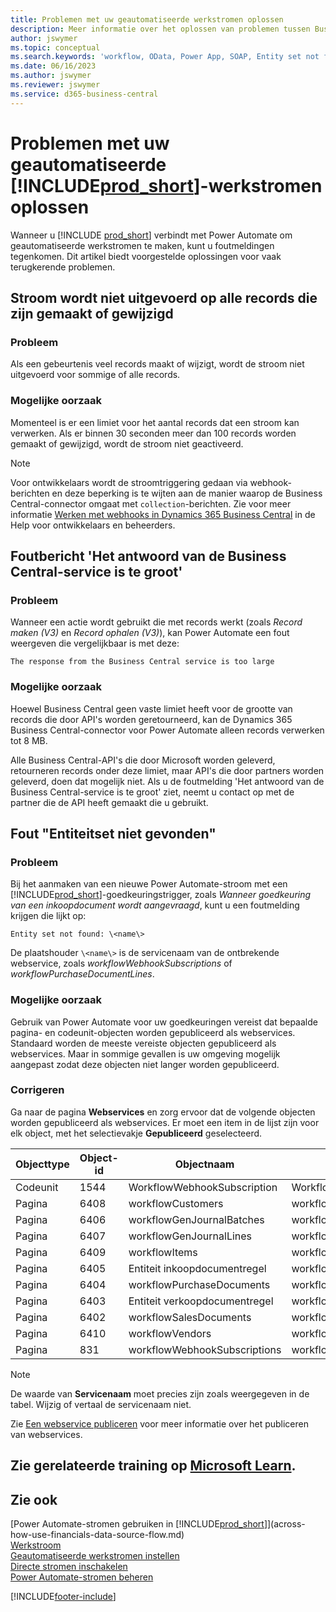 ```yaml
---
title: Problemen met uw geautomatiseerde werkstromen oplossen
description: Meer informatie over het oplossen van problemen tussen Business Central en Power Automate wanneer u een geautomatiseerde workflow maakt.
author: jswymer
ms.topic: conceptual
ms.search.keywords: 'workflow, OData, Power App, SOAP, Entity set not found, workflowWebhookSubscriptions, Power Automate,'
ms.date: 06/16/2023
ms.author: jswymer
ms.reviewer: jswymer
ms.service: d365-business-central
---
```


# <a name="troubleshoot-your--automated-workflows"></a>Problemen met uw geautomatiseerde [!INCLUDE[prod_short](includes/prod_short.md)]-werkstromen oplossen

Wanneer u [!INCLUDE [prod_short](includes/prod_short.md)] verbindt met Power Automate om geautomatiseerde werkstromen te maken, kunt u foutmeldingen tegenkomen. Dit artikel biedt voorgestelde oplossingen voor vaak terugkerende problemen.

## <a name="flow-doesnt-run-on-all-records-created-or-changed"></a>Stroom wordt niet uitgevoerd op alle records die zijn gemaakt of gewijzigd

### <a name="problem"></a>Probleem

Als een gebeurtenis veel records maakt of wijzigt, wordt de stroom niet uitgevoerd voor sommige of alle records.

### <a name="possible-cause"></a>Mogelijke oorzaak

Momenteel is er een limiet voor het aantal records dat een stroom kan verwerken. Als er binnen 30 seconden meer dan 100 records worden gemaakt of gewijzigd, wordt de stroom niet geactiveerd.

> [!NOTE]
> Voor ontwikkelaars wordt de stroomtriggering gedaan via webhook-berichten en deze beperking is te wijten aan de manier waarop de Business Central-connector omgaat met `collection`-berichten. Zie voor meer informatie [Werken met webhooks in Dynamics 365 Business Central](/dynamics365/business-central/dev-itpro/api-reference/v2.0/dynamics-subscriptions#notes-for-power-automate-flows) in de Help voor ontwikkelaars en beheerders.

## <a name="the-response-from-the-business-central-service-is-too-large-error"></a>Foutbericht 'Het antwoord van de Business Central-service is te groot'

### <a name="problem-1"></a>Probleem

Wanneer een actie wordt gebruikt die met records werkt (zoals *Record maken (V3)* en *Record ophalen (V3)*), kan Power Automate een fout weergeven die vergelijkbaar is met deze:

`The response from the Business Central service is too large`

### <a name="possible-cause-1"></a>Mogelijke oorzaak

Hoewel Business Central geen vaste limiet heeft voor de grootte van records die door API's worden geretourneerd, kan de Dynamics 365 Business Central-connector voor Power Automate alleen records verwerken tot 8 MB.

Alle Business Central-API's die door Microsoft worden geleverd, retourneren records onder deze limiet, maar API's die door partners worden geleverd, doen dat mogelijk niet. Als u de foutmelding 'Het antwoord van de Business Central-service is te groot' ziet, neemt u contact op met de partner die de API heeft gemaakt die u gebruikt.

## <a name="entity-set-not-found-error"></a>Fout "Entiteitset niet gevonden"

### <a name="problem-2"></a>Probleem

Bij het aanmaken van een nieuwe Power Automate-stroom met een [!INCLUDE[prod_short](includes/prod_short.md)]-goedkeuringstrigger, zoals *Wanneer goedkeuring van een inkoopdocument wordt aangevraagd*, kunt u een foutmelding krijgen die lijkt op:

`Entity set not found: \<name\>`

De plaatshouder `\<name\>` is de servicenaam van de ontbrekende webservice, zoals *workflowWebhookSubscriptions* of *workflowPurchaseDocumentLines*.

### <a name="possible-cause-2"></a>Mogelijke oorzaak

Gebruik van Power Automate voor uw goedkeuringen vereist dat bepaalde pagina- en codeunit-objecten worden gepubliceerd als webservices. Standaard worden de meeste vereiste objecten gepubliceerd als webservices. Maar in sommige gevallen is uw omgeving mogelijk aangepast zodat deze objecten niet langer worden gepubliceerd.

### <a name="fix"></a>Corrigeren

Ga naar de pagina **Webservices** en zorg ervoor dat de volgende objecten worden gepubliceerd als webservices. Er moet een item in de lijst zijn voor elk object, met het selectievakje **Gepubliceerd** geselecteerd.  

| Objecttype | Object-id | Objectnaam | Servicenaam |
|--|--|--|--|
| Codeunit | 1544 | WorkflowWebhookSubscription | WorkflowActionResponse |
| Pagina | 6408 | workflowCustomers | workflowCustomers |
| Pagina | 6406 | workflowGenJournalBatches | workflowGenJournalBatches |
| Pagina | 6407 | workflowGenJournalLines | workflowGenJournalLines |
| Pagina | 6409 | workflowItems | workflowItems |
| Pagina | 6405 | Entiteit inkoopdocumentregel | workflowPurchaseDocumentLines |
| Pagina | 6404 | workflowPurchaseDocuments | workflowPurchaseDocuments |
| Pagina | 6403 | Entiteit verkoopdocumentregel | workflowSalesDocumentLines |
| Pagina | 6402 | workflowSalesDocuments | workflowSalesDocuments |
| Pagina | 6410 | workflowVendors | workflowVendors |
| Pagina | 831 | workflowWebhookSubscriptions | workflowWebhookSubscriptions |

> [!NOTE]
> De waarde van **Servicenaam** moet precies zijn zoals weergegeven in de tabel. Wijzig of vertaal de servicenaam niet.

Zie [Een webservice publiceren](across-how-publish-web-service.md) voor meer informatie over het publiceren van webservices.

## <a name="see-related-training-at-microsoft-learn"></a>Zie gerelateerde training op [Microsoft Learn](/learn/modules/use-power-automate/).

## <a name="see-also"></a>Zie ook

[Power Automate-stromen gebruiken in [!INCLUDE[prod_short](includes/prod_short.md)]](across-how-use-financials-data-source-flow.md)  
[Werkstroom](across-workflow.md)  
[Geautomatiseerde werkstromen instellen](/dynamics365/business-central/dev-itpro/powerplatform/automate-workflows)  
[Directe stromen inschakelen](/dynamics365/business-central/dev-itpro/powerplatform/instant-flows)  
[Power Automate-stromen beheren](/dynamics365/business-central/dev-itpro/powerplatform/manage-power-automate-flows)  

[!INCLUDE[footer-include](includes/footer-banner.md)]
